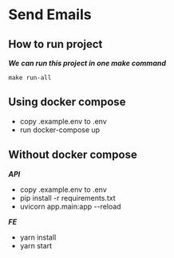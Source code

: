 # Send Emails

## How to run project

***We can run this project in one make command***

```make run-all```

## Using docker compose
- copy .example.env to .env
- run docker-compose up

## Without docker compose
***API***
- copy .example.env to .env
- pip install -r requirements.txt
- uvicorn app.main:app --reload

***FE***
- yarn install
- yarn start

